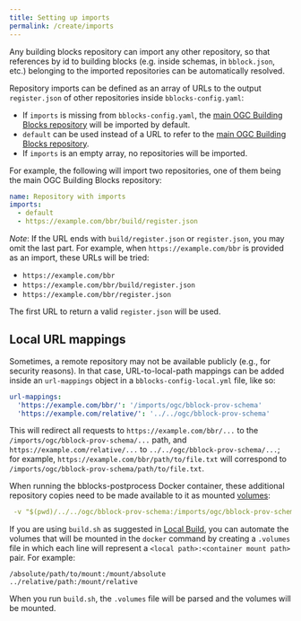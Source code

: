 ```yaml
---
title: Setting up imports
permalink: /create/imports
---
```

Any building blocks repository can import any other repository, so that references by id to building blocks
(e.g. inside schemas, in `bblock.json`, etc.) belonging to the imported repositories can be automatically resolved.

Repository imports can be defined as an array of URLs to the output `register.json` of other repositories inside
`bblocks-config.yaml`:

* If `imports` is missing from `bblocks-config.yaml`, the
  [main OGC Building Blocks repository](http://blocks.ogc.org/register.html) will be imported by default.
* `default` can be used instead of a URL to refer to the
  [main OGC Building Blocks repository](http://blocks.ogc.org/register.html). 
* If `imports` is an empty array, no repositories will be imported.

For example, the following will import two repositories, one of them being the main OGC Building Blocks repository:

```yaml
name: Repository with imports
imports:
  - default
  - https://example.com/bbr/build/register.json
```

*Note*: If the URL ends with `build/register.json` or `register.json`, you may omit the last part. For example,
when `https://example.com/bbr` is provided as an import, these URLs will be tried:

  * `https://example.com/bbr` 
  * `https://example.com/bbr/build/register.json`
  * `https://example.com/bbr/register.json`

The first URL to return a valid `register.json` will be used. 

## Local URL mappings

Sometimes, a remote repository may not be available publicly (e.g., for security reasons). In that case,
URL-to-local-path mappings can be added inside an `url-mappings` object in a
`bblocks-config-local.yml` file, like so:

```yaml
url-mappings:
  'https://example.com/bbr/': '/imports/ogc/bblock-prov-schema'
  'https://example.com/relative/': '../../ogc/bblock-prov-schema'
```

This will redirect all requests to `https://example.com/bbr/...` to the `/imports/ogc/bblock-prov-schema/...` path,
and `https://example.com/relative/...` to `../../ogc/bblock-prov-schema/...`; for example, 
`https://example.com/bbr/path/to/file.txt` will correspond to `/imports/ogc/bblock-prov-schema/path/to/file.txt`.

When running the bblocks-postprocess Docker container, these additional repository copies need to be made 
available to it as mounted [volumes](https://docs.docker.com/engine/storage/volumes/#options-for---volume):

```yaml
 -v "$(pwd)/../../ogc/bblock-prov-schema:/imports/ogc/bblock-prov-schema"
```

If you are using `build.sh` as suggested in [Local Build](../create/local), you can automate the volumes that
will be mounted in the `docker` command by creating a `.volumes` file in which each line will represent a
`<local path>:<container mount path>` pair. For example:

```
/absolute/path/to/mount:/mount/absolute
../relative/path:/mount/relative
```

When you run `build.sh`, the `.volumes` file will be parsed and the volumes will be mounted.
